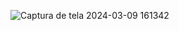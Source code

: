 ![Captura de tela 2024-03-09 161342](https://github.com/annamarcomini/github-explorer/assets/116853315/cc96f178-b1af-4efe-8037-a7620bb58fcb)
